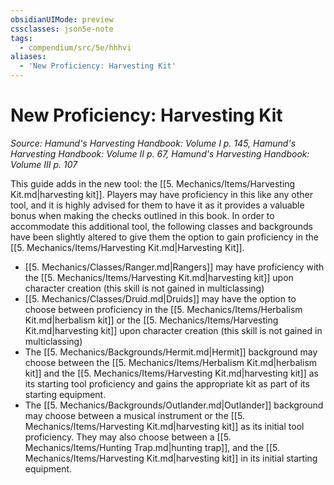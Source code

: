```yaml
---
obsidianUIMode: preview
cssclasses: json5e-note
tags:
  - compendium/src/5e/hhhvi
aliases:
  - 'New Proficiency: Harvesting Kit'
---
```

# New Proficiency: Harvesting Kit
*Source: Hamund's Harvesting Handbook: Volume I p. 145, Hamund's Harvesting Handbook: Volume II p. 67, Hamund's Harvesting Handbook: Volume III p. 107* 

This guide adds in the new tool: the [[5. Mechanics/Items/Harvesting Kit.md\|harvesting kit]]. Players may have proficiency in this like any other tool, and it is highly advised for them to have it as it provides a valuable bonus when making the checks outlined in this book. In order to accommodate this additional tool, the following classes and backgrounds have been slightly altered to give them the option to gain proficiency in the [[5. Mechanics/Items/Harvesting Kit.md\|Harvesting Kit]].

- [[5. Mechanics/Classes/Ranger.md\|Rangers]] may have proficiency with the [[5. Mechanics/Items/Harvesting Kit.md\|harvesting kit]] upon character creation (this skill is not gained in multiclassing)  
- [[5. Mechanics/Classes/Druid.md\|Druids]] may have the option to choose between proficiency in the [[5. Mechanics/Items/Herbalism Kit.md\|herbalism kit]] or the [[5. Mechanics/Items/Harvesting Kit.md\|harvesting kit]] upon character creation (this skill is not gained in multiclassing)  
- The [[5. Mechanics/Backgrounds/Hermit.md\|Hermit]] background may choose between the [[5. Mechanics/Items/Herbalism Kit.md\|herbalism kit]] and the [[5. Mechanics/Items/Harvesting Kit.md\|harvesting kit]] as its starting tool proficiency and gains the appropriate kit as part of its starting equipment.  
- The [[5. Mechanics/Backgrounds/Outlander.md\|Outlander]] background may choose between a musical instrument or the [[5. Mechanics/Items/Harvesting Kit.md\|harvesting kit]] as its initial tool proficiency. They may also choose between a [[5. Mechanics/Items/Hunting Trap.md\|hunting trap]], and the [[5. Mechanics/Items/Harvesting Kit.md\|harvesting kit]] in its initial starting equipment.
